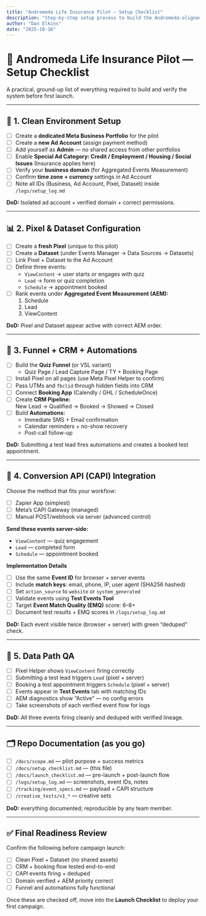 ```yaml
---
title: "Andromeda Life Insurance Pilot — Setup Checklist"
description: "Step-by-step setup process to build the Andromeda-aligned pilot environment before launching campaigns."
author: "Dan Elkins"
date: "2025-10-16"
---
```


# 🧰 Andromeda Life Insurance Pilot — Setup Checklist

A practical, ground-up list of everything required to build and verify the system before first launch.

---

## 🧱 1. Clean Environment Setup

- [ ] Create a **dedicated Meta Business Portfolio** for the pilot  
- [ ] Create a **new Ad Account** (assign payment method)  
- [ ] Add yourself as **Admin** — no shared access from other portfolios  
- [ ] Enable **Special Ad Category: Credit / Employment / Housing / Social Issues** (Insurance applies here)  
- [ ] Verify your **business domain** (for Aggregated Events Measurement)  
- [ ] Confirm **time zone + currency** settings in Ad Account  
- [ ] Note all IDs (Business, Ad Account, Pixel, Dataset) inside `/logs/setup_log.md`

**DoD:** Isolated ad account + verified domain + correct permissions.

---

## 📊 2. Pixel & Dataset Configuration

- [ ] Create a **fresh Pixel** (unique to this pilot)  
- [ ] Create a **Dataset** (under Events Manager → Data Sources → Datasets)  
- [ ] Link Pixel + Dataset to the Ad Account  
- [ ] Define three events:
  - `ViewContent` → user starts or engages with quiz  
  - `Lead` → form or quiz completion  
  - `Schedule` → appointment booked  
- [ ] Rank events under **Aggregated Event Measurement (AEM):**
  1. Schedule  
  2. Lead  
  3. ViewContent  

**DoD:** Pixel and Dataset appear active with correct AEM order.

---

## 🧩 3. Funnel + CRM + Automations

- [ ] Build the **Quiz Funnel** (or VSL variant)
  - Quiz Page / Lead Capture Page / TY + Booking Page  
- [ ] Install Pixel on all pages (use Meta Pixel Helper to confirm)  
- [ ] Pass UTMs and `fbclid` through hidden fields into CRM  
- [ ] Connect **Booking App** (Calendly / GHL / ScheduleOnce)  
- [ ] Create **CRM Pipeline:**  
  New Lead → Qualified → Booked → Showed → Closed  
- [ ] Build **Automations:**  
  - Immediate SMS + Email confirmation  
  - Calendar reminders + no-show recovery  
  - Post-call follow-up  

**DoD:** Submitting a test lead fires automations and creates a booked test appointment.

---

## 🔌 4. Conversion API (CAPI) Integration

Choose the method that fits your workflow:
- [ ] Zapier App (simplest)
- [ ] Meta’s CAPI Gateway (managed)
- [ ] Manual POST/webhook via server (advanced control)

**Send these events server-side:**
- `ViewContent` — quiz engagement  
- `Lead` — completed form  
- `Schedule` — appointment booked  

**Implementation Details**
- [ ] Use the same **Event ID** for browser + server events  
- [ ] Include **match keys**: email, phone, IP, user agent (SHA256 hashed)  
- [ ] Set `action_source` to `website` or `system_generated`  
- [ ] Validate events using **Test Events Tool**  
- [ ] Target **Event Match Quality (EMQ)** score: 6–8+  
- [ ] Document test results + EMQ scores in `/logs/setup_log.md`

**DoD:** Each event visible twice (browser + server) with green “deduped” check.

---

## 🧪 5. Data Path QA

- [ ] Pixel Helper shows `ViewContent` firing correctly  
- [ ] Submitting a test lead triggers `Lead` (pixel + server)  
- [ ] Booking a test appointment triggers `Schedule` (pixel + server)  
- [ ] Events appear in **Test Events** tab with matching IDs  
- [ ] AEM diagnostics show “Active” — no config errors  
- [ ] Take screenshots of each verified event flow for logs  

**DoD:** All three events firing cleanly and deduped with verified lineage.

---

## 🗂 Repo Documentation (as you go)

- [ ] `/docs/scope.md` — pilot purpose + success metrics  
- [ ] `/docs/setup_checklist.md` — (this file)  
- [ ] `/docs/launch_checklist.md` — pre-launch + post-launch flow  
- [ ] `/logs/setup_log.md` — screenshots, event IDs, notes  
- [ ] `/tracking/event_specs.md` — payload + CAPI structure  
- [ ] `/creative_tests/v1_*` — creative sets  

**DoD:** everything documented; reproducible by any team member.

---

## ✅ Final Readiness Review

Confirm the following before campaign launch:
- [ ] Clean Pixel + Dataset (no shared assets)
- [ ] CRM + booking flow tested end-to-end
- [ ] CAPI events firing + deduped
- [ ] Domain verified + AEM priority correct
- [ ] Funnel and automations fully functional

Once these are checked off, move into the **Launch Checklist** to deploy your first campaign.
